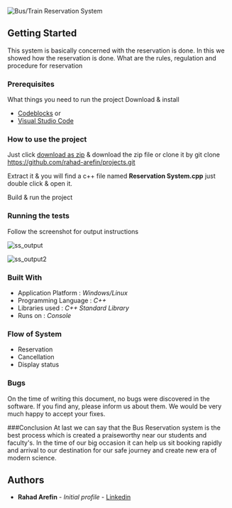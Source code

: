 ![Bus/Train Reservation System](https://user-images.githubusercontent.com/61634841/75616464-55fd7380-5b7b-11ea-804f-a2232cac7e19.jpg)


## Getting Started

This system is basically concerned with the reservation is done.
In this we showed how the reservation is done.
What are the rules, regulation and procedure for reservation


### Prerequisites

What things you need to run the project
 Download & install
* [Codeblocks](http://www.codeblocks.org/downloads) or
* [Visual Studio Code](https://code.visualstudio.com/Download)


### How to use the project

Just click [download as zip](https://github.com/rahad-arefin/projects/archive/master.zip) & download the zip file or 
clone it by git clone https://github.com/rahad-arefin/projects.git
 
Extract it & you will find a c++ file named **Reservation System.cpp**
just double click & open it.

Build & run the project


### Running the tests

Follow the screenshot for output instructions

![ss_output](https://user-images.githubusercontent.com/61634841/75614948-22651e00-5b68-11ea-9530-5dce71286079.jpg)

![ss_output2](https://user-images.githubusercontent.com/61634841/75614960-4163b000-5b68-11ea-89d3-8b88d4d49252.jpg)


### Built With

* Application Platform : _Windows/Linux_
* Programming Language : _C++_
* Libraries used : _C++ Standard Library_
* Runs on : _Console_


### Flow of System
* Reservation
* Cancellation
* Display status


### Bugs

On the time of writing this document, no bugs were discovered in the software. If you find any, please inform us about them. We would be very much happy to accept your fixes.


###Conclusion
At last we can say that the Bus Reservation system is the best process which is created a praiseworthy near our students and faculty's. In the time of our big occasion it can help us sit booking rapidly and arrival to our destination for our safe journey and create new era of modern science.


## Authors

* **Rahad Arefin** - *Initial profile* - [Linkedin](https://github.com/rahad-arefin/projects)


